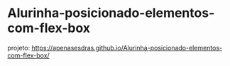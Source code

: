 # Alurinha-posicionado-elementos-com-flex-box
 projeto: https://apenasesdras.github.io/Alurinha-posicionado-elementos-com-flex-box/
